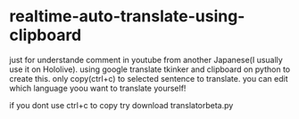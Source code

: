 # realtime-auto-translate-using-clipboard
just for understande comment in youtube from another Japanese(I usually use it on Hololive).
using google translate tkinker and clipboard on python to create this.
only copy(ctrl+c) to selected sentence to translate.
you can edit which language yoou want to translate yourself!

if you dont use ctrl+c to copy try download translatorbeta.py
